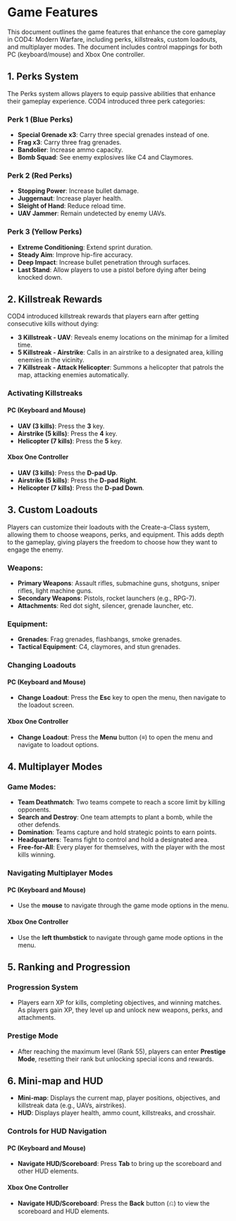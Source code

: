 # Game Features

This document outlines the game features that enhance the core gameplay in COD4: Modern Warfare, including perks, killstreaks, custom loadouts, and multiplayer modes. The document includes control mappings for both PC (keyboard/mouse) and Xbox One controller.

## 1. Perks System

The Perks system allows players to equip passive abilities that enhance their gameplay experience. COD4 introduced three perk categories:

### Perk 1 (Blue Perks)
- **Special Grenade x3**: Carry three special grenades instead of one.
- **Frag x3**: Carry three frag grenades.
- **Bandolier**: Increase ammo capacity.
- **Bomb Squad**: See enemy explosives like C4 and Claymores.

### Perk 2 (Red Perks)
- **Stopping Power**: Increase bullet damage.
- **Juggernaut**: Increase player health.
- **Sleight of Hand**: Reduce reload time.
- **UAV Jammer**: Remain undetected by enemy UAVs.

### Perk 3 (Yellow Perks)
- **Extreme Conditioning**: Extend sprint duration.
- **Steady Aim**: Improve hip-fire accuracy.
- **Deep Impact**: Increase bullet penetration through surfaces.
- **Last Stand**: Allow players to use a pistol before dying after being knocked down.

## 2. Killstreak Rewards

COD4 introduced killstreak rewards that players earn after getting consecutive kills without dying:

- **3 Killstreak - UAV**: Reveals enemy locations on the minimap for a limited time.
- **5 Killstreak - Airstrike**: Calls in an airstrike to a designated area, killing enemies in the vicinity.
- **7 Killstreak - Attack Helicopter**: Summons a helicopter that patrols the map, attacking enemies automatically.

### Activating Killstreaks

#### PC (Keyboard and Mouse)
- **UAV (3 kills)**: Press the **3** key.
- **Airstrike (5 kills)**: Press the **4** key.
- **Helicopter (7 kills)**: Press the **5** key.

#### Xbox One Controller
- **UAV (3 kills)**: Press the **D-pad Up**.
- **Airstrike (5 kills)**: Press the **D-pad Right**.
- **Helicopter (7 kills)**: Press the **D-pad Down**.

## 3. Custom Loadouts

Players can customize their loadouts with the Create-a-Class system, allowing them to choose weapons, perks, and equipment. This adds depth to the gameplay, giving players the freedom to choose how they want to engage the enemy.

### Weapons:
- **Primary Weapons**: Assault rifles, submachine guns, shotguns, sniper rifles, light machine guns.
- **Secondary Weapons**: Pistols, rocket launchers (e.g., RPG-7).
- **Attachments**: Red dot sight, silencer, grenade launcher, etc.

### Equipment:
- **Grenades**: Frag grenades, flashbangs, smoke grenades.
- **Tactical Equipment**: C4, claymores, and stun grenades.

### Changing Loadouts

#### PC (Keyboard and Mouse)
- **Change Loadout**: Press the **Esc** key to open the menu, then navigate to the loadout screen.

#### Xbox One Controller
- **Change Loadout**: Press the **Menu** button (≡) to open the menu and navigate to loadout options.

## 4. Multiplayer Modes

### Game Modes:
- **Team Deathmatch**: Two teams compete to reach a score limit by killing opponents.
- **Search and Destroy**: One team attempts to plant a bomb, while the other defends.
- **Domination**: Teams capture and hold strategic points to earn points.
- **Headquarters**: Teams fight to control and hold a designated area.
- **Free-for-All**: Every player for themselves, with the player with the most kills winning.

### Navigating Multiplayer Modes

#### PC (Keyboard and Mouse)
- Use the **mouse** to navigate through the game mode options in the menu.

#### Xbox One Controller
- Use the **left thumbstick** to navigate through game mode options in the menu.
  
## 5. Ranking and Progression

### Progression System
- Players earn XP for kills, completing objectives, and winning matches. As players gain XP, they level up and unlock new weapons, perks, and attachments.

### Prestige Mode
- After reaching the maximum level (Rank 55), players can enter **Prestige Mode**, resetting their rank but unlocking special icons and rewards.

## 6. Mini-map and HUD

- **Mini-map**: Displays the current map, player positions, objectives, and killstreak data (e.g., UAVs, airstrikes).
- **HUD**: Displays player health, ammo count, killstreaks, and crosshair.

### Controls for HUD Navigation

#### PC (Keyboard and Mouse)
- **Navigate HUD/Scoreboard**: Press **Tab** to bring up the scoreboard and other HUD elements.

#### Xbox One Controller
- **Navigate HUD/Scoreboard**: Press the **Back** button (⎌) to view the scoreboard and HUD elements.
